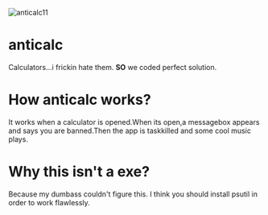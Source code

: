 ![anticalc11](https://github.com/user-attachments/assets/5eedfb85-4a43-435c-82f5-3c3dfc6ae4e6)


# anticalc
Calculators...i frickin hate them.
**SO** we coded perfect solution.
# How anticalc works?
It works when a calculator is opened.When its open,a messagebox appears
and says you are banned.Then the app is taskkilled and some cool music
plays.
# Why this isn't a exe?
Because my dumbass couldn't figure this.
I think you should install psutil in order to work flawlessly.
